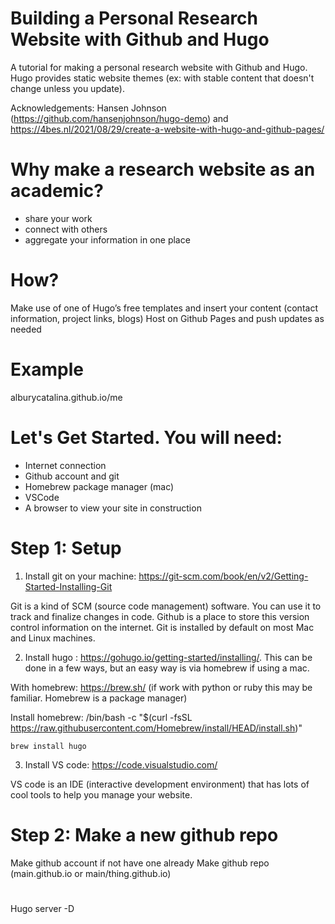 # Building a Personal Research Website with Github and Hugo
A tutorial for making a personal research website with Github and Hugo. Hugo provides static website themes (ex: with stable content that doesn't change unless you update). 


Acknowledgements: Hansen Johnson (https://github.com/hansenjohnson/hugo-demo) and https://4bes.nl/2021/08/29/create-a-website-with-hugo-and-github-pages/

# Why make a research website as an academic?
- share your work
- connect with others
- aggregate your information in one place


# How?
Make use of one of Hugo’s free templates and insert your content (contact information, project links, blogs)
Host on Github Pages and push updates as needed

# Example

alburycatalina.github.io/me

# Let's Get Started. You will need:
- Internet connection
- Github account and git
- Homebrew package manager (mac)
- VSCode
- A browser to view your site in construction



# Step 1: Setup
1. Install git on your machine: https://git-scm.com/book/en/v2/Getting-Started-Installing-Git

Git is a kind of SCM (source code management) software. You can use it to track and finalize changes in code. Github is a place to store this version control information on the internet. Git is installed by default on most Mac and Linux machines. 




2. Install hugo : https://gohugo.io/getting-started/installing/. This can be done in a few ways, but an easy way is via homebrew if using a mac. 
  
  With homebrew: https://brew.sh/ (if work with python or ruby this may be familiar. Homebrew is a package manager)
  
  
  Install homebrew: /bin/bash -c "$(curl -fsSL https://raw.githubusercontent.com/Homebrew/install/HEAD/install.sh)"
  
  `brew install hugo`
  
  
3. Install VS code: https://code.visualstudio.com/

VS code is an IDE (interactive development environment) that has lots of cool tools to help you manage your website. 




# Step 2: Make a new github repo 

Make github account if not have one already
Make github repo (main.github.io or main/thing.github.io)



# 


# 

Hugo server -D




